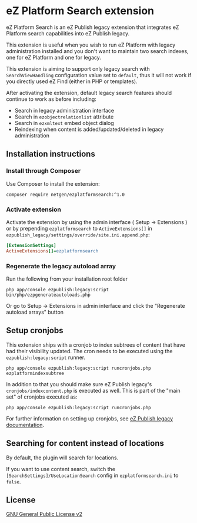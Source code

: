 eZ Platform Search extension
============================

eZ Platform Search is an eZ Publish legacy extension that integrates eZ Platform search
capabilities into eZ Publish legacy.

This extension is useful when you wish to run eZ Platform with legacy administration installed
and you don't want to maintain two search indexes, one for eZ Platform and one for legacy.

This extension is aiming to support only legacy search with `SearchViewHandling` configuration
value set to `default`, thus it will not work if you directly used eZ Find (either in PHP or
templates).

After activating the extension, default legacy search features should continue to work as before
including:

* Search in legacy administration interface
* Search in `ezobjectrelationlist` attribute
* Search in `ezxmltext` embed object dialog
* Reindexing when content is added/updated/deleted in legacy administration

Installation instructions
-------------------------

### Install through Composer

Use Composer to install the extension:

```
composer require netgen/ezplatformsearch:^1.0
```

### Activate extension

Activate the extension by using the admin interface ( Setup -> Extensions ) or by
prepending `ezplatformsearch` to `ActiveExtensions[]` in `ezpublish_legacy/settings/override/site.ini.append.php`:

```ini
[ExtensionSettings]
ActiveExtensions[]=ezplatformsearch
```

### Regenerate the legacy autoload array

Run the following from your installation root folder

    php app/console ezpublish:legacy:script bin/php/ezpgenerateautoloads.php

Or go to Setup -> Extensions in admin interface and click the "Regenerate autoload arrays" button

Setup cronjobs
--------------

This extension ships with a cronjob to index subtrees of content that have had their visibility updated. The cron needs to be executed using the `ezpublish:legacy:script` runner.

    php app/console ezpublish:legacy:script runcronjobs.php ezplatformindexsubtree
    
In addition to that you should make sure eZ Publish legacy's `cronjobs/indexcontent.php` is executed as well. This is part of the "main set" of cronjobs executed as:

    php app/console ezpublish:legacy:script runcronjobs.php

For further information on setting up cronjobs, see [eZ Publish legacy documentation](https://doc.ez.no/eZ-Publish/Technical-manual/4.x/Features/Cronjobs/Running-cronjobs).

Searching for content instead of locations
------------------------------------------

By default, the plugin will search for locations.

If you want to use content search, switch the `[SearchSettings]/UseLocationSearch` config in `ezplatformsearch.ini` to `false`.

License
-------

[GNU General Public License v2](LICENSE)

